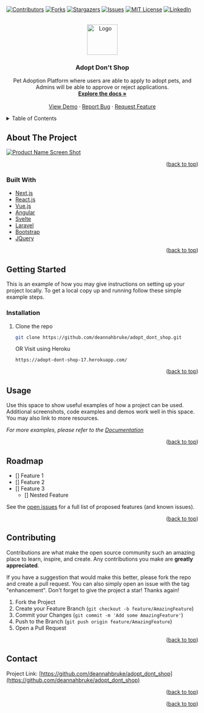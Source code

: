 <div id="top"></div>

<!-- PROJECT SHIELDS -->
<!--
*** I'm using markdown "reference style" links for readability.
*** Reference links are enclosed in brackets [ ] instead of parentheses ( ).
*** See the bottom of this document for the declaration of the reference variables
*** for contributors-url, forks-url, etc. This is an optional, concise syntax you may use.
*** https://www.markdownguide.org/basic-syntax/#reference-style-links
-->
[![Contributors][contributors-shield]][contributors-url]
[![Forks][forks-shield]][forks-url]
[![Stargazers][stars-shield]][stars-url]
[![Issues][issues-shield]][issues-url]
[![MIT License][license-shield]][license-url]
[![LinkedIn][linkedin-shield]][linkedin-url]



<!-- PROJECT LOGO -->
<br />
<div align="center">
  <a href="https://github.com/deannahbruke/adopt_dont_shop">
    <img src="images/logo.png" alt="Logo" width="80" height="80">
  </a>

<h3 align="center">Adopt Don't Shop</h3>

  <p align="center">
    Pet Adoption Platform where users are able to apply to adopt pets, and Admins will be able to approve or reject applications.
    <br />
    <a href="https://github.com/deannahbruke/adopt_dont_shop"><strong>Explore the docs »</strong></a>
    <br />
    <br />
    <a href="https://github.com/deannahburke/adopt_dont_shop">View Demo</a>
    ·
    <a href="https://github.com/deannahburke/adopt_dont_shop/issues">Report Bug</a>
    ·
    <a href="https://github.com/deannahburke/adopt_dont_shop/issues">Request Feature</a>
  </p>
</div>



<!-- TABLE OF CONTENTS -->
<details>
  <summary>Table of Contents</summary>
  <ol>
    <li>
      <a href="#about-the-project">About The Project</a>
      <ul>
        <li><a href="#built-with">Built With Ruby on Rails</a></li>
      </ul>
    </li>
    <li>
      <a href="#getting-started">Getting Started</a>
      <ul>
        <li><a href="#prerequisites">Prerequisites</a></li>
        <li><a href="#installation">Installation</a></li>
      </ul>
    </li>
    <li><a href="#usage">Usage</a></li>
    <li><a href="#roadmap">Roadmap</a></li>
    <li><a href="#contributing">Contributing</a></li>
    <li><a href="#license">License</a></li>
    <li><a href="#contact">Contact</a></li>
    <li><a href="#acknowledgments">Acknowledgments</a></li>
  </ol>
</details>

<!-- ABOUT THE PROJECT -->
## About The Project

[![Product Name Screen Shot][product-screenshot]](https://example.com)
 

<p align="right">(<a href="#top">back to top</a>)</p>



### Built With

* [Next.js](https://nextjs.org/)
* [React.js](https://reactjs.org/)
* [Vue.js](https://vuejs.org/)
* [Angular](https://angular.io/)
* [Svelte](https://svelte.dev/)
* [Laravel](https://laravel.com)
* [Bootstrap](https://getbootstrap.com)
* [JQuery](https://jquery.com)

<p align="right">(<a href="#top">back to top</a>)</p>



<!-- GETTING STARTED -->
## Getting Started

This is an example of how you may give instructions on setting up your project locally.
To get a local copy up and running follow these simple example steps.


### Installation

1. Clone the repo
   ```sh
   git clone https://github.com/deannahbruke/adopt_dont_shop.git
   ```
   OR Visit using Heroku
   ```
   https://adopt-dont-shop-17.herokuapp.com/
   ```

<p align="right">(<a href="#top">back to top</a>)</p>



<!-- USAGE EXAMPLES -->
## Usage

Use this space to show useful examples of how a project can be used. Additional screenshots, code examples and demos work well in this space. You may also link to more resources.

_For more examples, please refer to the [Documentation](https://example.com)_

<p align="right">(<a href="#top">back to top</a>)</p>



<!-- ROADMAP -->
## Roadmap

- [] Feature 1
- [] Feature 2
- [] Feature 3
    - [] Nested Feature

See the [open issues](https://github.com/deannahbruke/adopt_dont_shop/issues) for a full list of proposed features (and known issues).

<p align="right">(<a href="#top">back to top</a>)</p>



<!-- CONTRIBUTING -->
## Contributing

Contributions are what make the open source community such an amazing place to learn, inspire, and create. Any contributions you make are **greatly appreciated**.

If you have a suggestion that would make this better, please fork the repo and create a pull request. You can also simply open an issue with the tag "enhancement".
Don't forget to give the project a star! Thanks again!

1. Fork the Project
2. Create your Feature Branch (`git checkout -b feature/AmazingFeature`)
3. Commit your Changes (`git commit -m 'Add some AmazingFeature'`)
4. Push to the Branch (`git push origin feature/AmazingFeature`)
5. Open a Pull Request

<p align="right">(<a href="#top">back to top</a>)</p>



<!-- CONTACT -->
## Contact

Project Link: [https://github.com/deannahbruke/adopt_dont_shop](https://github.com/deannahbruke/adopt_dont_shop)

<p align="right">(<a href="#top">back to top</a>)</p>

<p align="right">(<a href="#top">back to top</a>)</p>



<!-- MARKDOWN LINKS & IMAGES -->
<!-- https://www.markdownguide.org/basic-syntax/#reference-style-links -->
[contributors-shield]: https://img.shields.io/github/contributors/deannahbruke/adopt_dont_shop.svg?style=for-the-badge
[contributors-url]: https://github.com/deannahbruke/adopt_dont_shop/graphs/contributors
[forks-shield]: https://img.shields.io/github/forks/deannahbruke/adopt_dont_shop.svg?style=for-the-badge
[forks-url]: https://github.com/deannahbruke/adopt_dont_shop/network/members
[stars-shield]: https://img.shields.io/github/stars/deannahbruke/adopt_dont_shop.svg?style=for-the-badge
[stars-url]: https://github.com/deannahbruke/adopt_dont_shop/stargazers
[issues-shield]: https://img.shields.io/github/issues/deannahbruke/adopt_dont_shop.svg?style=for-the-badge
[issues-url]: https://github.com/deannahbruke/adopt_dont_shop/issues
[license-shield]: https://img.shields.io/github/license/deannahbruke/adopt_dont_shop.svg?style=for-the-badge
[license-url]: https://github.com/deannahbruke/adopt_dont_shop/blob/master/LICENSE.txt
[linkedin-shield]: https://img.shields.io/badge/-LinkedIn-black.svg?style=for-the-badge&logo=linkedin&colorB=555
[linkedin-url]: https://linkedin.com/in/
[product-screenshot]: images/screenshot.png